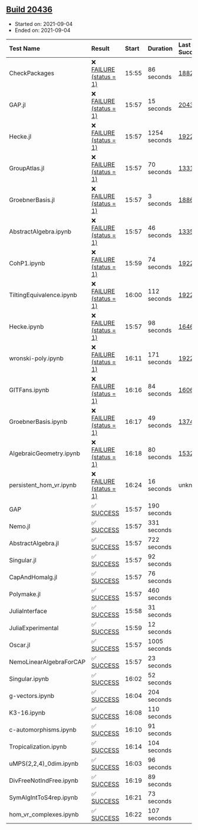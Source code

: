 ## [Build 20436](https://oscarci.mathematik.uni-kl.de/job/oscar/20436/)

* Started on: 2021-09-04
* Ended on: 2021-09-04

| Test Name    | Result | Start | Duration | Last Success | First Failure |
|:-------------|:-------|:------|:---------|:-------------|:--------------|
| CheckPackages | ❌ [FAILURE (status = 1)](https://oscarci.mathematik.uni-kl.de/job/oscar/20436/artifact/logs/build-20436/CheckPackages.log) | 15:55 | 86 seconds | [18822](https://oscarci.mathematik.uni-kl.de/job/oscar/18822/) | [18823](https://oscarci.mathematik.uni-kl.de/job/oscar/18823/) |
| GAP.jl | ❌ [FAILURE (status = 1)](https://oscarci.mathematik.uni-kl.de/job/oscar/20436/artifact/logs/build-20436/GAP.jl.log) | 15:57 | 15 seconds | [20435](https://oscarci.mathematik.uni-kl.de/job/oscar/20435/) | [20436](https://oscarci.mathematik.uni-kl.de/job/oscar/20436/) |
| Hecke.jl | ❌ [FAILURE (status = 1)](https://oscarci.mathematik.uni-kl.de/job/oscar/20436/artifact/logs/build-20436/Hecke.jl.log) | 15:57 | 1254 seconds | [19222](https://oscarci.mathematik.uni-kl.de/job/oscar/19222/) | [20152](https://oscarci.mathematik.uni-kl.de/job/oscar/20152/) |
| GroupAtlas.jl | ❌ [FAILURE (status = 1)](https://oscarci.mathematik.uni-kl.de/job/oscar/20436/artifact/logs/build-20436/GroupAtlas.jl.log) | 15:57 | 70 seconds | [13311](https://oscarci.mathematik.uni-kl.de/job/oscar/13311/) | [13312](https://oscarci.mathematik.uni-kl.de/job/oscar/13312/) |
| GroebnerBasis.jl | ❌ [FAILURE (status = 1)](https://oscarci.mathematik.uni-kl.de/job/oscar/20436/artifact/logs/build-20436/GroebnerBasis.jl.log) | 15:57 | 3 seconds | [18864](https://oscarci.mathematik.uni-kl.de/job/oscar/18864/) | [18865](https://oscarci.mathematik.uni-kl.de/job/oscar/18865/) |
| AbstractAlgebra.ipynb | ❌ [FAILURE (status = 1)](https://oscarci.mathematik.uni-kl.de/job/oscar/20436/artifact/logs/build-20436/AbstractAlgebra.ipynb.log) | 15:57 | 46 seconds | [13355](https://oscarci.mathematik.uni-kl.de/job/oscar/13355/) | [13356](https://oscarci.mathematik.uni-kl.de/job/oscar/13356/) |
| CohP1.ipynb | ❌ [FAILURE (status = 1)](https://oscarci.mathematik.uni-kl.de/job/oscar/20436/artifact/logs/build-20436/CohP1.ipynb.log) | 15:59 | 74 seconds | [19222](https://oscarci.mathematik.uni-kl.de/job/oscar/19222/) | [20152](https://oscarci.mathematik.uni-kl.de/job/oscar/20152/) |
| TiltingEquivalence.ipynb | ❌ [FAILURE (status = 1)](https://oscarci.mathematik.uni-kl.de/job/oscar/20436/artifact/logs/build-20436/TiltingEquivalence.ipynb.log) | 16:00 | 112 seconds | [19222](https://oscarci.mathematik.uni-kl.de/job/oscar/19222/) | [20152](https://oscarci.mathematik.uni-kl.de/job/oscar/20152/) |
| Hecke.ipynb | ❌ [FAILURE (status = 1)](https://oscarci.mathematik.uni-kl.de/job/oscar/20436/artifact/logs/build-20436/Hecke.ipynb.log) | 15:57 | 98 seconds | [16463](https://oscarci.mathematik.uni-kl.de/job/oscar/16463/) | [16464](https://oscarci.mathematik.uni-kl.de/job/oscar/16464/) |
| wronski-poly.ipynb | ❌ [FAILURE (status = 1)](https://oscarci.mathematik.uni-kl.de/job/oscar/20436/artifact/logs/build-20436/wronski-poly.ipynb.log) | 16:11 | 171 seconds | [19222](https://oscarci.mathematik.uni-kl.de/job/oscar/19222/) | [20152](https://oscarci.mathematik.uni-kl.de/job/oscar/20152/) |
| GITFans.ipynb | ❌ [FAILURE (status = 1)](https://oscarci.mathematik.uni-kl.de/job/oscar/20436/artifact/logs/build-20436/GITFans.ipynb.log) | 16:16 | 84 seconds | [16068](https://oscarci.mathematik.uni-kl.de/job/oscar/16068/) | [16069](https://oscarci.mathematik.uni-kl.de/job/oscar/16069/) |
| GroebnerBasis.ipynb | ❌ [FAILURE (status = 1)](https://oscarci.mathematik.uni-kl.de/job/oscar/20436/artifact/logs/build-20436/GroebnerBasis.ipynb.log) | 16:17 | 49 seconds | [13748](https://oscarci.mathematik.uni-kl.de/job/oscar/13748/) | [13749](https://oscarci.mathematik.uni-kl.de/job/oscar/13749/) |
| AlgebraicGeometry.ipynb | ❌ [FAILURE (status = 1)](https://oscarci.mathematik.uni-kl.de/job/oscar/20436/artifact/logs/build-20436/AlgebraicGeometry.ipynb.log) | 16:18 | 80 seconds | [15322](https://oscarci.mathematik.uni-kl.de/job/oscar/15322/) | [15323](https://oscarci.mathematik.uni-kl.de/job/oscar/15323/) |
| persistent_hom_vr.ipynb | ❌ [FAILURE (status = 1)](https://oscarci.mathematik.uni-kl.de/job/oscar/20436/artifact/logs/build-20436/persistent_hom_vr.ipynb.log) | 16:24 | 16 seconds | unknown | unknown |
| GAP | ✅ [SUCCESS](https://oscarci.mathematik.uni-kl.de/job/oscar/20436/artifact/logs/build-20436/GAP.log) | 15:57 | 190 seconds |  |  |
| Nemo.jl | ✅ [SUCCESS](https://oscarci.mathematik.uni-kl.de/job/oscar/20436/artifact/logs/build-20436/Nemo.jl.log) | 15:57 | 331 seconds |  |  |
| AbstractAlgebra.jl | ✅ [SUCCESS](https://oscarci.mathematik.uni-kl.de/job/oscar/20436/artifact/logs/build-20436/AbstractAlgebra.jl.log) | 15:57 | 722 seconds |  |  |
| Singular.jl | ✅ [SUCCESS](https://oscarci.mathematik.uni-kl.de/job/oscar/20436/artifact/logs/build-20436/Singular.jl.log) | 15:57 | 92 seconds |  |  |
| CapAndHomalg.jl | ✅ [SUCCESS](https://oscarci.mathematik.uni-kl.de/job/oscar/20436/artifact/logs/build-20436/CapAndHomalg.jl.log) | 15:57 | 76 seconds |  |  |
| Polymake.jl | ✅ [SUCCESS](https://oscarci.mathematik.uni-kl.de/job/oscar/20436/artifact/logs/build-20436/Polymake.jl.log) | 15:57 | 460 seconds |  |  |
| JuliaInterface | ✅ [SUCCESS](https://oscarci.mathematik.uni-kl.de/job/oscar/20436/artifact/logs/build-20436/JuliaInterface.log) | 15:58 | 31 seconds |  |  |
| JuliaExperimental | ✅ [SUCCESS](https://oscarci.mathematik.uni-kl.de/job/oscar/20436/artifact/logs/build-20436/JuliaExperimental.log) | 15:59 | 12 seconds |  |  |
| Oscar.jl | ✅ [SUCCESS](https://oscarci.mathematik.uni-kl.de/job/oscar/20436/artifact/logs/build-20436/Oscar.jl.log) | 15:57 | 1005 seconds |  |  |
| NemoLinearAlgebraForCAP | ✅ [SUCCESS](https://oscarci.mathematik.uni-kl.de/job/oscar/20436/artifact/logs/build-20436/NemoLinearAlgebraForCAP.log) | 15:57 | 23 seconds |  |  |
| Singular.ipynb | ✅ [SUCCESS](https://oscarci.mathematik.uni-kl.de/job/oscar/20436/artifact/logs/build-20436/Singular.ipynb.log) | 16:02 | 52 seconds |  |  |
| g-vectors.ipynb | ✅ [SUCCESS](https://oscarci.mathematik.uni-kl.de/job/oscar/20436/artifact/logs/build-20436/g-vectors.ipynb.log) | 16:04 | 204 seconds |  |  |
| K3-16.ipynb | ✅ [SUCCESS](https://oscarci.mathematik.uni-kl.de/job/oscar/20436/artifact/logs/build-20436/K3-16.ipynb.log) | 16:08 | 110 seconds |  |  |
| c-automorphisms.ipynb | ✅ [SUCCESS](https://oscarci.mathematik.uni-kl.de/job/oscar/20436/artifact/logs/build-20436/c-automorphisms.ipynb.log) | 16:10 | 91 seconds |  |  |
| Tropicalization.ipynb | ✅ [SUCCESS](https://oscarci.mathematik.uni-kl.de/job/oscar/20436/artifact/logs/build-20436/Tropicalization.ipynb.log) | 16:14 | 104 seconds |  |  |
| uMPS(2,2,4)_0dim.ipynb | ✅ [SUCCESS](https://oscarci.mathematik.uni-kl.de/job/oscar/20436/artifact/logs/build-20436/uMPS-2-2-4-_0dim.ipynb.log) | 16:03 | 96 seconds |  |  |
| DivFreeNotIndFree.ipynb | ✅ [SUCCESS](https://oscarci.mathematik.uni-kl.de/job/oscar/20436/artifact/logs/build-20436/DivFreeNotIndFree.ipynb.log) | 16:19 | 89 seconds |  |  |
| SymAlgIntToS4rep.ipynb | ✅ [SUCCESS](https://oscarci.mathematik.uni-kl.de/job/oscar/20436/artifact/logs/build-20436/SymAlgIntToS4rep.ipynb.log) | 16:21 | 73 seconds |  |  |
| hom_vr_complexes.ipynb | ✅ [SUCCESS](https://oscarci.mathematik.uni-kl.de/job/oscar/20436/artifact/logs/build-20436/hom_vr_complexes.ipynb.log) | 16:22 | 107 seconds |  |  |

